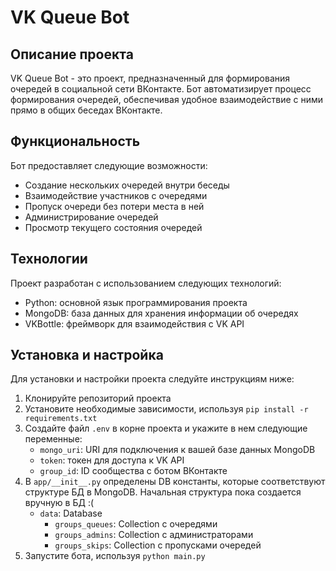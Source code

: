# VK Queue Bot

## Описание проекта

VK Queue Bot - это проект, предназначенный для формирования очередей в социальной сети ВКонтакте. Бот автоматизирует процесс формирования очередей, обеспечивая удобное взаимодействие с ними прямо в общих беседах ВКонтакте.

## Функциональность

Бот предоставляет следующие возможности:

- Создание нескольких очередей внутри беседы
- Взаимодействие участников с очередями
- Пропуск очереди без потери места в ней
- Администрирование очередей
- Просмотр текущего состояния очередей

## Технологии

Проект разработан с использованием следующих технологий:

- Python: основной язык программирования проекта
- MongoDB: база данных для хранения информации об очередях
- VKBottle: фреймворк для взаимодействия с VK API

## Установка и настройка

Для установки и настройки проекта следуйте инструкциям ниже:

1. Клонируйте репозиторий проекта
2. Установите необходимые зависимости, используя `pip install -r requirements.txt`
3. Создайте файл `.env` в корне проекта и укажите в нем следующие переменные:
    - `mongo_uri`: URI для подключения к вашей базе данных MongoDB
    - `token`: токен для доступа к VK API
    - `group_id`: ID сообщества с ботом ВКонтакте
4. В `app/__init__.py` определены DB константы, которые соответствуют структуре БД в MongoDB. Начальная структура пока создается вручную в БД :( 
    - `data`: Database 
      - `groups_queues`: Collection с очередями 
      - `groups_admins`: Collection с администраторами 
      - `groups_skips`: Collection с пропусками очередей 
5. Запустите бота, используя `python main.py`
